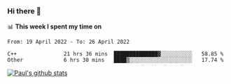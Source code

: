 ### Hi there 👋

📊 **This week I spent my time on**
<!--START_SECTION:waka-->

```text
From: 19 April 2022 - To: 26 April 2022

C++               21 hrs 36 mins  ██████████████▓░░░░░░░░░░   58.85 %
Other             6 hrs 30 mins   ████▒░░░░░░░░░░░░░░░░░░░░   17.74 %
```

<!--END_SECTION:waka-->


[![Paul's github stats](https://github-readme-stats.vercel.app/api?username=mickeyouyou&theme=dracula&show_icons=true)](https://github.com/anuraghazra/github-readme-stats)
